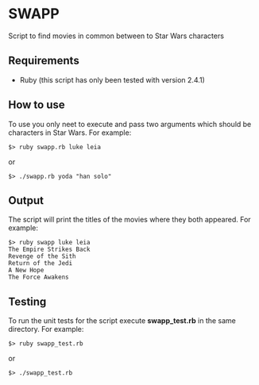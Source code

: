 # SWAPP
Script to find movies in common between to Star Wars characters

## Requirements
* Ruby (this script has only been tested with version 2.4.1)

## How to use
To use you only neet to execute and pass two arguments which should be characters in Star Wars. For example:
```
$> ruby swapp.rb luke leia
```
or
```
$> ./swapp.rb yoda "han solo"
```

## Output
The script will print the titles of the movies where they both appeared. For example:
```
$> ruby swapp luke leia
The Empire Strikes Back
Revenge of the Sith
Return of the Jedi
A New Hope
The Force Awakens
```

## Testing
To run the unit tests for the script execute **swapp_test.rb** in the same directory. For example:
```
$> ruby swapp_test.rb
```
or
```
$> ./swapp_test.rb
```